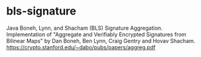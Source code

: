 # bls-signature
Java Boneh, Lynn, and Shacham (BLS) Signature Aggregation. Implementation of "Aggregate and Verifiably Encrypted Signatures from Bilinear Maps" by Dan Boneh, Ben Lynn, Craig Gentry and Hovav Shacham. https://crypto.stanford.edu/~dabo/pubs/papers/aggreg.pdf
